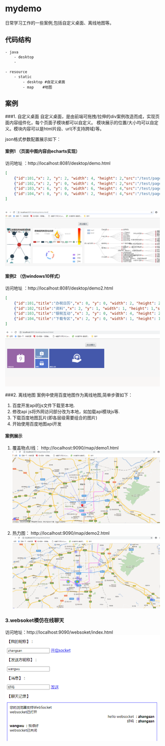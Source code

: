 # mydemo
日常学习工作的一些案例,包括自定义桌面、离线地图等。
## 代码结构

    - java  
        - desktop
        - 
    
    - resource
        - static
            - desktop #自定义桌面
            - map    #地图
            

## 案例

###1. 自定义桌面
自定义桌面，是由前端可拖拽/拉伸的div案例改造而成，实现页面内容组件化，每个页面子模块都可以自定义。
模块展示的位置/大小均可以自定义。模块内容可以是html片段、url(不支持跨域)等。

json格式参数配置展示如下：
#### 案例1 （页面中图内容由echarts实现）
访问地址 ：http://localhost:8081/desktop/demo.html
```json
[
    {"id":101,"x": 2, "y": 2, "width": 4, "height": 2,"src":"/test/page-1.html"},
    {"id":102,"x": 2, "y": 0, "width": 4, "height": 2,"src":"/test/page-2.html"},
    {"id":103,"x": 6, "y": 0, "width": 6, "height": 4,"src":"/test/page-3.html"},
    {"id":104,"x": 0, "y": 0, "width": 2, "height": 4,"src":"/test/page-4.html"}
] 
  
```
![案例截图](./src/main/resources/pic/demo_desktop_01.png '自定义桌面1截图')      
           
#### 案例2  （仿windows10样式）
访问地址 ：http://localhost:8081/desktop/demo2.html
```json
[
    {"id":101,"title":"办税日历","x": 0, "y": 0, "width": 2, "height": 2,"src":"<div style='background-color: #9665a6;height: 100%;display: flex;'><i class='iconfont' style='margin: auto;'>&#xe91e;</i></div>"},
    {"id":102,"title":"资料","x": 2, "y": 1, "width": 1, "height": 1,"src":"<div style='background-color: #5072cc;height: 100%;display: flex;'><i class='iconfont' style='margin: auto;'>&#xe91c;</i></div>"},
    {"id":103,"title":"银税互动","x": 3, "y": 0, "width": 4, "height": 2,"src":"<div style='background-color: #4458ab;height: 100%;display: flex;'><i class='iconfont' style='margin: auto;'>&#xe911;</i></div>"},
    {"id":104,"title":"下载专区","x": 2, "y": 0, "width": 1, "height": 1,"src":"<div style='background-color: #6e90c1;height: 100%;display: flex;'><i class='iconfont' style='margin: auto;'>&#xe904;</i></div>"}
] 
```
![案例截图](./src/main/resources/pic/demo_desktop_02.png '自定义桌面2截图')      
           
###2. 离线地图
案例中使用百度地图作为离线地图,简单步骤如下：
1. 百度开发api的js文件下载至本地.
2. 修改api js将外网访问部分改为本地，如加载api模块js等.
3. 下载百度地图瓦片(即各层级需要组合的图片)
4. 开始使用百度地图api开发
#### 案例展示
1. 覆盖物点/线： http://localhost:9090/map/demo1.html
![案例截图](./src/main/resources/pic/demo_map_01.png '离线百度地图-点线覆盖')      

2. 热力图： http://localhost:9090/map/demo2.html    
![案例截图](./src/main/resources/pic/demo_map_02.png '离线百度地图-热力图')      

### 3.websoket模仿在线聊天
访问地址：http://localhost:9090/websoket/index.html
![案例截图](./src/main/resources/pic/websocket1.png 'websoket模仿在线聊天')   
